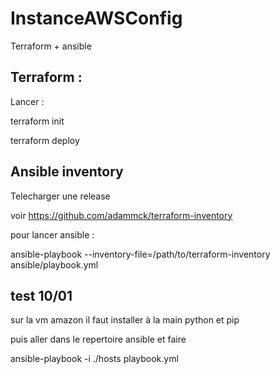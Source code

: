# InstanceAWSConfig

Terraform + ansible


## Terraform :

Lancer : 

terraform init

terraform deploy

## Ansible inventory 

Telecharger une release

voir https://github.com/adammck/terraform-inventory


pour lancer ansible :
 
ansible-playbook --inventory-file=/path/to/terraform-inventory ansible/playbook.yml


## test 10/01
sur la vm amazon il faut installer à la main python et pip

puis aller dans le repertoire ansible et faire 

ansible-playbook -i ./hosts playbook.yml
